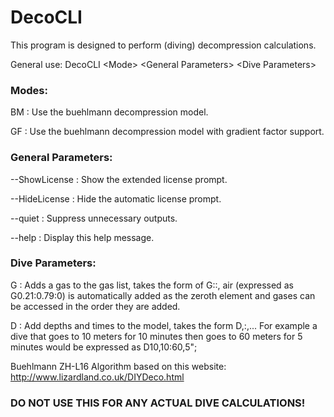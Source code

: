 # DecoCLI
This program is designed to perform (diving) decompression calculations.

General use: DecoCLI \<Mode> \<General Parameters> \<Dive Parameters>

### Modes:
BM             :   Use the buehlmann decompression model.

GF             :   Use the buehlmann decompression model with gradient factor support.

### General Parameters:
--ShowLicense  :   Show the extended license prompt.

--HideLicense  :   Hide the automatic license prompt.

--quiet        :   Suppress unnecessary outputs.

--help         :   Display this help message.

### Dive Parameters:
G              :   Adds a gas to the gas list, takes the form of G<FrN2>:<FrO2>:<FrHe>,
                   air (expressed as G0.21:0.79:0) is automatically added as the zeroth element
                   and gases can be accessed in the order they are added.

D              :   Add depths and times to the model, takes the form D<Depth1>,<Time1>:<Depth2>,<Time2>...
                   For example a dive that goes to 10 meters for 10 minutes then goes to 60 meters for 5 minutes
                   would be expressed as D10,10:60,5";

Buehlmann ZH-L16 Algorithm based on this website: http://www.lizardland.co.uk/DIYDeco.html

### DO NOT USE THIS FOR ANY ACTUAL DIVE CALCULATIONS!
